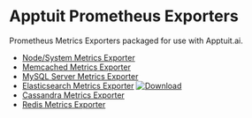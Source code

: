 # Apptuit Prometheus Exporters

Prometheus Metrics Exporters packaged for use with Apptuit.ai.

* [Node/System Metrics Exporter](node_exporter)
* [Memcached Metrics Exporter](memcached_exporter)
* [MySQL Server Metrics Exporter](mysqld_exporter)
* [Elasticsearch Metrics Exporter](elasticsearch_exporter) [ ![Download](https://api.bintray.com/packages/apptuitai/debian/elasticsearch-exporter/images/download.svg?version=latest) ](https://bintray.com/apptuitai/debian/elasticsearch-exporter/)
* [Cassandra Metrics Exporter](cassandra_exporter)
* [Redis Metrics Exporter](redis_exporter)

